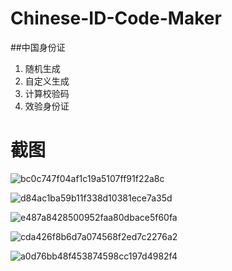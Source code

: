 # Chinese-ID-Code-Maker
##中国身份证
1. 随机生成
2. 自定义生成
3. 计算校验码
4. 效验身份证

# 截图
![bc0c747f04af1c19a5107ff91f22a8c](https://user-images.githubusercontent.com/108223964/195846619-0e32c115-86a4-42a1-b40f-b77d77e841e9.jpg)

![d84ac1ba59b11f338d10381ece7a35d](https://user-images.githubusercontent.com/108223964/195846623-b693cf7b-0b19-4e67-9a22-69990922325a.jpg)

![e487a8428500952faa80dbace5f60fa](https://user-images.githubusercontent.com/108223964/195846627-ab08cec4-d582-4812-80fc-86c9cbba5e62.jpg)

![cda426f8b6d7a074568f2ed7c2276a2](https://user-images.githubusercontent.com/108223964/195846632-5ca59a48-f88f-4903-9e93-67097910cc92.jpg)

![a0d76bb48f453874598cc197d4982f4](https://user-images.githubusercontent.com/108223964/195846646-b162dfe1-4d23-4396-8c90-c12bd351bc37.jpg)

